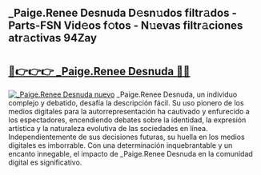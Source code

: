 ## _Paige.Renee Desnuda D𝚎sn𝚞dos filtr𝚊dos - Parts-FSN Vid𝚎os f𝚘tos - N𝚞evas filtr𝚊ciones atr𝚊ctivas 94Zay

# <h2><a href="http://mb0wb9.tromn.icu/?c=_Paige.Renee+Desnuda">🔗👉👉👉 _Paige.Renee Desnuda 🔗🔗</a></h2>

[![_Paige.Renee Desnuda nuevo](https://i.imgur.com/pEAQMta.gif)](http://mb0wb9.tromn.icu/?c=_Paige.Renee+Desnuda)
_Paige.Renee Desnuda, un individuo complejo y debatido, desafía la descripción fácil. Su uso pionero de los medios digitales para la autorrepresentación ha cautivado y enfurecido a los espectadores, encendiendo debates sobre la identidad, la expresión artística y la naturaleza evolutiva de las sociedades en línea. Independientemente de sus decisiones futuras, su huella en los medios digitales es imborrable. Con una determinación inquebrantable y un encanto innegable, el impacto de _Paige.Renee Desnuda en la comunidad digital es significativo.
